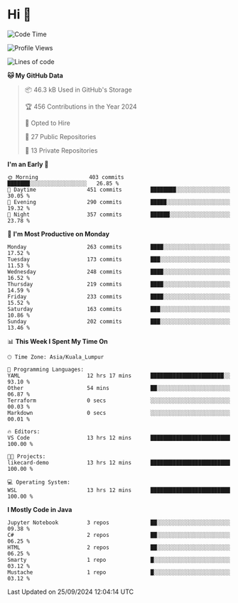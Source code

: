 <h1>Hi 👋</h1>

<!--START_SECTION:waka-->
![Code Time](http://img.shields.io/badge/Code%20Time-735%20hrs%2035%20mins-blue)

![Profile Views](http://img.shields.io/badge/Profile%20Views-0-blue)

![Lines of code](https://img.shields.io/badge/From%20Hello%20World%20I%27ve%20Written-1.2%20million%20lines%20of%20code-blue)

**🐱 My GitHub Data** 

> 📦 46.3 kB Used in GitHub's Storage 
 > 
> 🏆 456 Contributions in the Year 2024
 > 
> 💼 Opted to Hire
 > 
> 📜 27 Public Repositories 
 > 
> 🔑 13 Private Repositories 
 > 
**I'm an Early 🐤** 

```text
🌞 Morning                403 commits         ███████░░░░░░░░░░░░░░░░░░   26.85 % 
🌆 Daytime                451 commits         ████████░░░░░░░░░░░░░░░░░   30.05 % 
🌃 Evening                290 commits         █████░░░░░░░░░░░░░░░░░░░░   19.32 % 
🌙 Night                  357 commits         ██████░░░░░░░░░░░░░░░░░░░   23.78 % 
```
📅 **I'm Most Productive on Monday** 

```text
Monday                   263 commits         ████░░░░░░░░░░░░░░░░░░░░░   17.52 % 
Tuesday                  173 commits         ███░░░░░░░░░░░░░░░░░░░░░░   11.53 % 
Wednesday                248 commits         ████░░░░░░░░░░░░░░░░░░░░░   16.52 % 
Thursday                 219 commits         ████░░░░░░░░░░░░░░░░░░░░░   14.59 % 
Friday                   233 commits         ████░░░░░░░░░░░░░░░░░░░░░   15.52 % 
Saturday                 163 commits         ███░░░░░░░░░░░░░░░░░░░░░░   10.86 % 
Sunday                   202 commits         ███░░░░░░░░░░░░░░░░░░░░░░   13.46 % 
```


📊 **This Week I Spent My Time On** 

```text
🕑︎ Time Zone: Asia/Kuala_Lumpur

💬 Programming Languages: 
YAML                     12 hrs 17 mins      ███████████████████████░░   93.10 % 
Other                    54 mins             ██░░░░░░░░░░░░░░░░░░░░░░░   06.87 % 
Terraform                0 secs              ░░░░░░░░░░░░░░░░░░░░░░░░░   00.03 % 
Markdown                 0 secs              ░░░░░░░░░░░░░░░░░░░░░░░░░   00.01 % 

🔥 Editors: 
VS Code                  13 hrs 12 mins      █████████████████████████   100.00 % 

🐱‍💻 Projects: 
likecard-demo            13 hrs 12 mins      █████████████████████████   100.00 % 

💻 Operating System: 
WSL                      13 hrs 12 mins      █████████████████████████   100.00 % 
```

**I Mostly Code in Java** 

```text
Jupyter Notebook         3 repos             ██░░░░░░░░░░░░░░░░░░░░░░░   09.38 % 
C#                       2 repos             ██░░░░░░░░░░░░░░░░░░░░░░░   06.25 % 
HTML                     2 repos             ██░░░░░░░░░░░░░░░░░░░░░░░   06.25 % 
Smarty                   1 repo              █░░░░░░░░░░░░░░░░░░░░░░░░   03.12 % 
Mustache                 1 repo              █░░░░░░░░░░░░░░░░░░░░░░░░   03.12 % 
```




 Last Updated on 25/09/2024 12:04:14 UTC
<!--END_SECTION:waka-->
